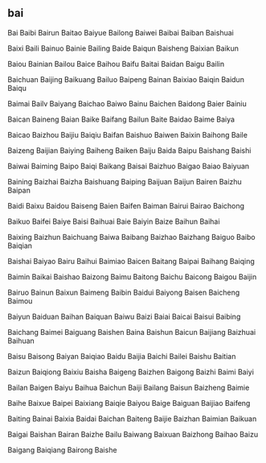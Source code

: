 bai
---

Bai Baibi Bairun Baitao Baiyue Bailong Baiwei Baibai Baiban Baishuai

Baixi Baili Bainuo Bainie Bailing Baide Baiqun Baisheng Baixian Baikun

Baiou Bainian Bailou Baice Baihou Baifu Baitai Baidan Baigu Bailin

Baichuan Baijing Baikuang Bailuo Baipeng Bainan Baixiao Baiqin Baidun Baiqu

Baimai Bailv Baiyang Baichao Baiwo Bainu Baichen Baidong Baier Bainiu

Baican Baineng Baian Baike Baifang Bailun Baite Baidao Baime Baiya

Baicao Baizhou Baijiu Baiqiu Baifan Baishuo Baiwen Baixin Baihong Baile

Baizeng Baijian Baiying Baiheng Baiken Baiju Baida Baipu Baishang Baishi

Baiwai Baiming Baipo Baiqi Baikang Baisai Baizhuo Baigao Baiao Baiyuan

Baining Baizhai Baizha Baishuang Baiping Baijuan Baijun Bairen Baizhu Baipan

Baidi Baixu Baidou Baiseng Baien Baifen Baiman Bairui Bairao Baichong

Baikuo Baifei Baiye Baisi Baihuai Baie Baiyin Baize Baihun Baihai

Baixing Baizhun Baichuang Baiwa Baibang Baizhao Baizhang Baiguo Baibo   Baiqian

Baishai Baiyao Bairu Baihui Baimiao Baicen Baitang Baipai Baihang Baiqing

Baimin Baikai Baishao Baizong Baimu Baitong Baichu Baicong Baigou Baijin

Bairuo Bainun Baixun Baimeng Baibin Baidui Baiyong Baisen Baicheng Baimou

Baiyun Baiduan Baihan Baiquan Baiwu Baizi Baiai Baicai Baisui Baibing

Baichang Baimei Baiguang Baishen Baina Baishun Baicun Baijiang Baizhuai Baihuan

Baisu Baisong Baiyan Baiqiao Baidu Baijia Baichi Bailei Baishu Baitian

Baizun Baiqiong Baixiu Baisha Baigeng Baizhen Baigong Baizhi Baimi Baiyi

Bailan Baigen Baiyu Baihua Baichun Baiji Bailang Baisun Baizheng Baimie

Baihe Baixue Baipei Baixiang Baiqie Baiyou Baige Baiguan Baijiao Baifeng

Baiting Bainai Baixia Baidai Baichan Baiteng Baijie Baizhan Baimian Baikuan

Baigai Baishan Bairan Baizhe Bailu Baiwang Baixuan Baizhong Baihao Baizu

Baigang Baiqiang Bairong Baishe 